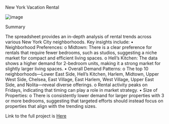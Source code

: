 New York Vacation Rental 

![image](https://github.com/user-attachments/assets/7a1a014c-a964-43e7-a51f-b144dc08d96f)


Summary

The spreadsheet provides an in-depth analysis of rental trends across various New York City neighborhoods. Key insights include:
•	Neighborhood Preferences:
o	Midtown: There is a clear preference for rentals that require fewer bedrooms, such as studios, suggesting a niche market for compact and efficient living spaces.
o	Hell’s Kitchen: The data shows a higher demand for 2-bedroom units, making it a strong market for slightly larger living spaces.
•	Overall Demand Patterns:
o	The top 10 neighborhoods—Lower East Side, Hell’s Kitchen, Harlem, Midtown, Upper West Side, Chelsea, East Village, East Harlem, West Village, Upper East Side, and Nolita—reveal diverse offerings.
o	Rental activity peaks on Fridays, indicating that timing can play a role in market strategy.
•	Size of Properties:
o	There is consistently lower demand for larger properties with 3 or more bedrooms, suggesting that targeted efforts should instead focus on properties that align with the trending sizes.


Link to the full project is [Here](https://docs.google.com/spreadsheets/d/1S-cSl-Qjao_dMw-1bwVYW2BLg1cAcLIh/edit?usp=sharing&ouid=105475623621398518007&rtpof=true&sd=true)

